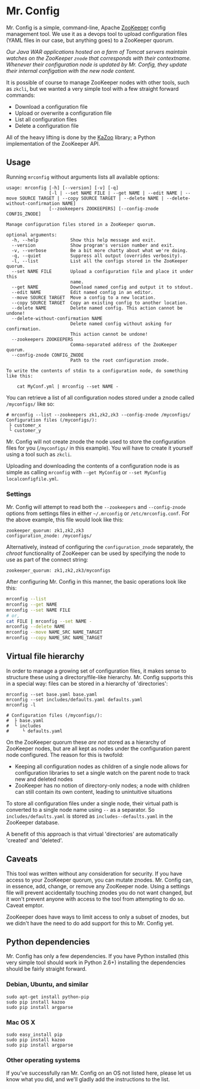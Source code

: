 Mr. Config
==========

Mr. Config is a simple, command-line, Apache [ZooKeeper][] config management tool.
We use it as a devops tool to upload configuration files (YAML files in our case,
but anything goes) to a ZooKeeper quorum.

*Our Java WAR applications hosted on a farm of Tomcat servers maintain watches
on the ZooKeeper `znode` that corresponds with their contextname. Whenever their
configuration node is updated by Mr. Config, they update their internal
configation with the new node content.*

It is possible of course to manage ZooKeeper nodes with other tools, such as
`zkcli`, but we wanted a very simple tool with a few straight forward commands:

* Download a configuration file
* Upload or overwrite a configuration file
* List all configuration files
* Delete a configuration file

All of the heavy lifting is done by the [KaZoo][] library; a Python 
implementation of the ZooKeeper API.

## Usage

Running `mrconfig` without arguments lists all available options:

```
usage: mrconfig [-h] [--version] [-v] [-q]
                [-l | --set NAME FILE | --get NAME | --edit NAME | --move SOURCE TARGET | --copy SOURCE TARGET | --delete NAME | --delete-without-confirmation NAME]
                [--zookeepers ZOOKEEPERS] [--config-znode CONFIG_ZNODE]

Manage configuration files stored in a ZooKeeper quorum.

optional arguments:
  -h, --help            Show this help message and exit.
  --version             Show program's version number and exit.
  -v, --verbose         Be a bit more chatty about what we're doing.
  -q, --quiet           Suppress all output (overrides verbosity).
  -l, --list            List all the configs stored in the ZooKeeper quorum.
  --set NAME FILE       Upload a configuration file and place it under this
                        name.
  --get NAME            Download named config and output it to stdout.
  --edit NAME           Edit named config in an editor.
  --move SOURCE TARGET  Move a config to a new location.
  --copy SOURCE TARGET  Copy an existing config to another location.
  --delete NAME         Delete named config. This action cannot be undone!
  --delete-without-confirmation NAME
                        Delete named config without asking for confirmation.
                        This action cannot be undone!
  --zookeepers ZOOKEEPERS
                        Comma-separated address of the ZooKeeper quorum.
  --config-znode CONFIG_ZNODE
                        Path to the root configuration znode.

To write the contents of stdin to a configuration node, do something like this: 

    cat MyConf.yml | mrconfig --set NAME -
```

You can retrieve a list of all configuration nodes stored under a znode
called `/myconfigs/` like so:

```
# mrconfig --list --zookeepers zk1,zk2,zk3 --config-znode /myconfigs/
Configuration files (/myconfigs/):
 ├ customer_x
 └ customer_y
```

Mr. Config will not create znode the node used to store the configuration files
for you (`/myconfigs/` in this example). You will have to create it yourself
using a tool such as `zkcli`.

Uploading and downloading the contents of a configuration node is as simple as
calling `mrconfig` with `--get MyConfig` or `--set MyConfig
localconfigfile.yml`.

### Settings

Mr. Config will attempt to read both the `--zookeepers` and `--config-znode`
options from settings files in either `~/.mrconfig` or `/etc/mrconfig.conf`.
For the above example, this file would look like this:

```
zookeeper_quorum: zk1,zk2,zk3
configuration_znode: /myconfigs/
``` 

Alternatively, instead of configuring the `configuration_znode` separately, the
*chroot* functionality of ZooKeeper can be used by specifying the node to use as
part of the connect string:

```
zookeeper_quorum: zk1,zk2,zk3/myconfigs
```

After configuring Mr. Config in this manner, the basic operations look like this:

```bash
mrconfig --list
mrconfig --get NAME
mrconfig --set NAME FILE
# or,
cat FILE | mrconfig --set NAME -
mrconfig --delete NAME
mrconfig --move NAME_SRC NAME_TARGET
mrconfig --copy NAME_SRC NAME_TARGET
```

## Virtual file hierarchy

In order to manage a growing set of configuration files, it makes sense to
structure these using a directory/file-like hierarchy. Mr. Config supports this
in a special way: files can be stored in a hierarchy of 'directories':

```
mrconfig --set base.yaml base.yaml
mrconfig --set includes/defaults.yaml defaults.yaml
mrconfig -l

# Configuration files (/myconfigs/):
#  ├ base.yaml
#  └ includes
#     └ defaults.yaml
```

On the ZooKeeper quorum these *are not* stored as a hierarchy of ZooKeeper
nodes, but are all kept as nodes under the configuration parent node configured.
The reason for this is twofold:

* Keeping all configuration nodes as children of a single node allows for
  configuration libraries to set a single watch on the parent node to track new
  and deleted nodes
* ZooKeeper has no notion of directory-only nodes; a node with children can
  still contain its own content, leading to unintuitive situations

To store all configuration files under a single node, their virtual path is
converted to a single node name using `--` as a separator. So
`includes/defaults.yaml` is stored as `includes--defaults.yaml` in the ZooKeeper
database.

A benefit of this approach is that virtual 'directories' are automatically
'created' and 'deleted'.

## Caveats

This tool was written without any consideration for security. If you have
access to your ZooKeeper quorum, you can mutate znodes. Mr. Config can, in
essence, add, change, or remove any ZooKeeper node. Using a settings file will
prevent accidentally touching znodes you do not want changed, but it won't
prevent anyone with access to the tool from attempting to do so. Caveat emptor.

ZooKeeper does have ways to limit access to only a subset of znodes, but we
didn't have the need to do add support for this to Mr. Config yet.


## Python dependencies

Mr. Config has only a few dependencies. If you have Python installed (this very
simple tool should work in Python 2.6+) installing the dependencies should be
fairly straight forward.

### Debian, Ubuntu, and similar

```
sudo apt-get install python-pip
sudo pip install kazoo
sudo pip install argparse
```

### Mac OS X

```
sudo easy_install pip
sudo pip install kazoo
sudo pip install argparse
```

### Other operating systems

If you've successfully ran Mr. Config on an OS not listed here, please
let us know what you did, and we'll gladly add the instructions to the list.


[kazoo]: https://github.com/python-zk/kazoo "KaZoo"
[zookeeper]: http://zookeeper.apache.org/ "Apache ZooKeeper"
